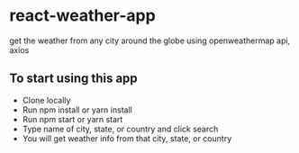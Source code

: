 # react-weather-app

get the weather from any city around the globe using openweathermap api, axios

## To start using this app

- Clone locally
- Run npm install or yarn install
- Run npm start or yarn start
- Type name of city, state, or country and click search
- You will get weather info from that city, state, or country
